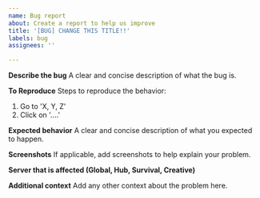 ```yaml
---
name: Bug report
about: Create a report to help us improve
title: '[BUG] CHANGE THIS TITLE!!'
labels: bug
assignees: ''

---
```


**Describe the bug**
A clear and concise description of what the bug is.

**To Reproduce**
Steps to reproduce the behavior:
1. Go to 'X, Y, Z'
2. Click on '....'

**Expected behavior**
A clear and concise description of what you expected to happen.

**Screenshots**
If applicable, add screenshots to help explain your problem.

**Server that is affected (Global, Hub, Survival, Creative)**


**Additional context**
Add any other context about the problem here.
